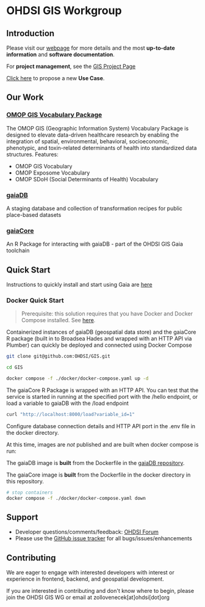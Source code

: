 # OHDSI GIS Workgroup

## Introduction

Please visit our [webpage](https://ohdsi.github.io/GIS/index.html) for more details and the most **up-to-date information** and **software documentation**. 

For **project management**, see the [GIS Project Page](https://github.com/orgs/OHDSI/projects/26)

[Click here](https://github.com/OHDSI/GIS/issues/new?assignees=&labels=Use+Case&projects=&template=use-case.yaml&title=%5BUse+Case%5D%3A+) to propose a new **Use Case**.

## Our Work

### [OMOP GIS Vocabulary Package](https://github.com/OHDSI/GIS/tree/main/vocabularies)
The OMOP GIS (Geographic Information System) Vocabulary Package is designed to elevate data-driven healthcare research by enabling the integration of spatial, environmental, behavioral, socioeconomic, phenotypic, and toxin-related determinants of health into standardized data structures.
Features:
- OMOP GIS Vocabulary
- OMOP Exposome Vocabulary
- OMOP SDoH (Social Determinants of Health) Vocabulary

### [gaiaDB](https://github.com/ohdsi/gaiaDB)
A staging database and collection of transformation recipes for public place-based datasets

### [gaiaCore](https://github.com/ohdsi/gaiaCore)
An R Package for interacting with gaiaDB - part of the OHDSI GIS Gaia toolchain

## Quick Start

Instructions to quickly install and start using Gaia are [here](https://ohdsi.github.io/GIS/getting-started.html)

### Docker Quick Start
> Prerequisite: this solution requires that you have Docker and Docker Compose installed. See [here](https://docs.docker.com/engine/install/).

Containerized instances of gaiaDB (geospatial data store) and the gaiaCore R package (built in to Broadsea Hades and wrapped with an HTTP API via Plumber) can quickly be deployed and connected using Docker Compose

```bash
git clone git@github.com:OHDSI/GIS.git

cd GIS

docker compose -f ./docker/docker-compose.yaml up -d
```
The gaiaCore R Package is wrapped with an HTTP API. You can test that the service is started in running at the specified port with the /hello endpoint, or load a variable to gaiaDB with the /load endpoint

```bash
curl "http://localhost:8000/load?variable_id=1"
```

Configure database connection details and HTTP API port in the .env file in the docker directory.

At this time, images are *not* published and are built when docker compose is run:

The gaiaDB image is **built** from the Dockerfile in the [gaiaDB repository](https://github.com/ohdsi/gaiaDB).

The gaiaCore image is **built** from the Dockerfile in the docker directory in this repository.

```bash
# stop containers
docker compose -f ./docker/docker-compose.yaml down
```
## Support

-   Developer questions/comments/feedback: <a href="http://forums.ohdsi.org/c/developers">OHDSI Forum</a>
-   Please use the <a href="../../issues">GitHub issue tracker</a> for all bugs/issues/enhancements

## Contributing

We are eager to engage with interested developers with interest or experience in frontend, backend, and geospatial development.

If you are interested in contributing and don't know where to begin, please join the OHDSI GIS WG or email at zollovenecek[at]ohdsi[dot]org
